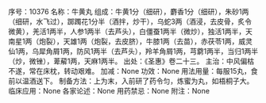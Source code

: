 序号：10376
名称：牛黄丸
组成：牛黄1分（细研），麝香1分（细研），朱砂1两（细研，水飞过），踯躅花1分半（酒拌，炒干），乌蛇3两（酒浸，去皮骨，炙令微黄），羌活1两半，人参1两半（去芦头），白僵蚕1两半（微炒），独活1两半，天南星1两（炮裂），天雄1两（炮裂，去皮脐），牛膝1两（去苗），赤茯苓1两，威灵仙1两，乌犀角屑1两，防风1两半（去芦头），羚羊角屑1两，芎藭1两半，当归1两半（炒，微锉），萆薢1两，天麻1两半。
出处：《圣惠》卷二十三。
主治：中风偏枯不遂，常在床枕，转动艰难。
加减：None
功效：None
用法用量：每服15丸，食前以温酒送下。
制备方法：上为末，入前研了药令匀，炼蜜为丸，如梧桐子大。
临床应用：None
各家论述：None
用药禁忌：None
附注：None
